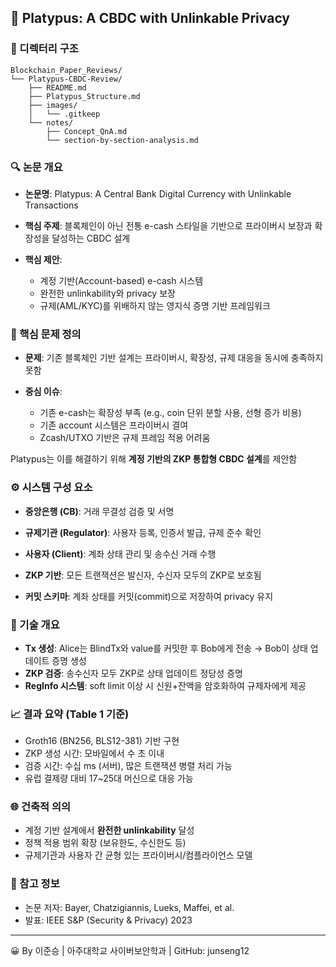 ## 🧠 Platypus: A CBDC with Unlinkable Privacy

### 📁 디렉터리 구조

```
Blockchain_Paper_Reviews/
└── Platypus-CBDC-Review/
    ├── README.md
    ├── Platypus_Structure.md
    ├── images/
    │   └── .gitkeep
    └── notes/
        ├── Concept_QnA.md
        └── section-by-section-analysis.md
```

### 🔍 논문 개요

- **논문명**: Platypus: A Central Bank Digital Currency with Unlinkable Transactions
- **핵심 주제**: 블록체인이 아닌 전통 e-cash 스타일을 기반으로 프라이버시 보장과 확장성을 달성하는 CBDC 설계
- **핵심 제안**:

  - 계정 기반(Account-based) e-cash 시스템
  - 완전한 unlinkability와 privacy 보장
  - 규제(AML/KYC)를 위배하지 않는 영지식 증명 기반 프레임워크

### 📐 핵심 문제 정의

- **문제**: 기존 블록체인 기반 설계는 프라이버시, 확장성, 규제 대응을 동시에 충족하지 못함
- **중심 이슈**:

  - 기존 e-cash는 확장성 부족 (e.g., coin 단위 분할 사용, 선형 증가 비용)
  - 기존 account 시스템은 프라이버시 결여
  - Zcash/UTXO 기반은 규제 프레임 적용 어려움

Platypus는 이를 해결하기 위해 **계정 기반의 ZKP 통합형 CBDC 설계**를 제안함

### ⚙️ 시스템 구성 요소

- **중앙은행 (CB)**: 거래 무결성 검증 및 서명

- **규제기관 (Regulator)**: 사용자 등록, 인증서 발급, 규제 준수 확인

- **사용자 (Client)**: 계좌 상태 관리 및 송수신 거래 수행

- **ZKP 기반**: 모든 트랜잭션은 발신자, 수신자 모두의 ZKP로 보호됨

- **커밋 스키마**: 계좌 상태를 커밋(commit)으로 저장하여 privacy 유지

### 🔑 기술 개요

- **Tx 생성**: Alice는 BlindTx와 value를 커밋한 후 Bob에게 전송 → Bob이 상태 업데이트 증명 생성
- **ZKP 검증**: 송수신자 모두 ZKP로 상태 업데이트 정당성 증명
- **RegInfo 시스템**: soft limit 이상 시 신원+잔액을 암호화하여 규제자에게 제공

### 📈 결과 요약 (Table 1 기준)

- Groth16 (BN256, BLS12-381) 기반 구현
- ZKP 생성 시간: 모바일에서 수 초 이내
- 검증 시간: 수십 ms (서버), 많은 트랜잭션 병렬 처리 가능
- 유럽 결제량 대비 17\~25대 머신으로 대응 가능

### 🌐 건축적 의의

- 계정 기반 설계에서 **완전한 unlinkability** 달성
- 정책 적용 범위 확장 (보유한도, 수신한도 등)
- 규제기관과 사용자 간 균형 있는 프라이버시/컴플라이언스 모델

### 📘 참고 정보

- 논문 저자: Bayer, Chatzigiannis, Lueks, Maffei, et al.
- 발표: IEEE S\&P (Security & Privacy) 2023

---

😀 By 이준승 | 아주대학교 사이버보안학과 | GitHub: junseng12
